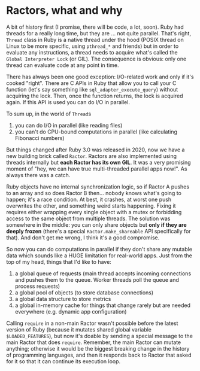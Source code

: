 # Ractors, what and why

A bit of history first (I promise, there will be code, a lot, soon). Ruby had threads for a really long time, but they are ... not quite parallel. That's right, `Thread` class in Ruby is a native thread under the hood (POSIX thread on Linux to be more specific, using `pthread_*` and friends) but in order to evaluate any instructions, a thread needs to acquire what's called the `Global Interpreter Lock` (or GIL). The consequence is obvious: only one thread can evaluate code at any point in time.

There has always been one good exception: I/O-related work and only if it's cooked "right". There are C APIs in Ruby that allow you to call your C function (let's say something like `sql_adapter_execute_query`) without acquiring the lock. Then, once the function returns, the lock is acquired again. If this API is used you can do I/O in parallel.

To sum up, in the world of `Thread`s

1. you can do I/O in parallel (like reading files)
2. you can't do CPU-bound computations in parallel (like calculating Fibonacci numbers)

But things changed after Ruby 3.0 was released in 2020, now we have a new building brick called `Ractor`. Ractors are also implemented using threads internally but **each Ractor has its own GIL**. It was a very promising moment of "hey, we can have true multi-threaded parallel apps now!". As always there was a catch.

Ruby objects have no internal synchronization logic, so if Ractor A pushes to an array and so does Ractor B then... nobody knows what's going to happen; it's a race condition. At best, it crashes, at worst one push overwrites the other, and something weird starts happening. Fixing it requires either wrapping every single object with a mutex or forbidding access to the same object from multiple threads. The solution was somewhere in the middle: you can only share objects but **only if they are deeply frozen** (there's a special `Ractor.make_shareable` API specifically for that). And don't get me wrong, I think it's a good compromise.

So now you can do computations in parallel if they don't share any mutable data which sounds like a HUGE limitation for real-world apps. Just from the top of my head, things that I'd like to have:

1. a global queue of requests (main thread accepts incoming connections and pushes them to the queue. Worker threads poll the queue and process requests)
2. a global pool of objects (to store database connections)
3. a global data structure to store metrics
4. a global in-memory cache for things that change rarely but are needed everywhere (e.g. dynamic app configuration)

Calling `require` in a non-main Ractor wasn't possible before the latest version of Ruby (because it mutates shared global variable `$LOADED_FEATURES`), but now it's doable by sending a special message to the main Ractor that does `require`. Remember, the main Ractor can mutate anything; otherwise it would be the biggest breaking change in the history of programming languages, and then it responds back to Ractor that asked for it so that it can continue its execution loop.
